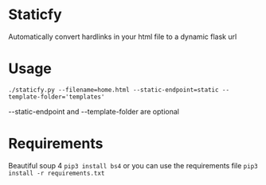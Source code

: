 # Staticfy
Automatically convert hardlinks in your html file to a dynamic flask url

# Usage
 `./staticfy.py --filename=home.html --static-endpoint=static --template-folder='templates'`
 
 --static-endpoint and --template-folder are optional
 
# Requirements
 Beautiful soup 4
 `pip3 install bs4` or you can use the requirements file `pip3 install -r requirements.txt`
